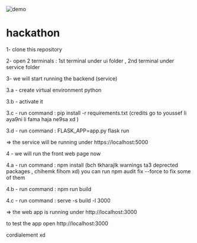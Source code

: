 ![demo](https://user-images.githubusercontent.com/43929137/175022909-2ff8b765-ebe9-4c9c-b232-85af78ac3cc3.png)
# hackathon
  
  
  
1- clone this repository  

2- open 2 terminals : 1st terminal under ui folder , 2nd terminal under service folder  

3- we will start running the backend (service)  

3.a - create virtual environment python  

3.b - activate it   

3.c - run command : pip install -r requirements.txt (credits go to youssef li aya9ni li fama haja ne9sa xd )

3.d - run command : FLASK_APP=app.py flask run  

=> the service will be running under https://localhost:5000  

4 - we will run the front web page now   

4.a - run command : npm install (bch tkharajlk warnings ta3 deprected packages , chihemk fihom xd) you can run npm audit fix --force to fix some of them   

4.b - run command : npm run build  

4.c - run command : serve -s build -l 3000  

=> the web app is running under http://localhost:3000    

to test the app open http://localhost:3000  

cordialement xd  
